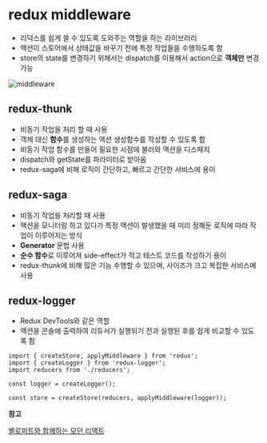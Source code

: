 # redux middleware
- 리덕스를 쉽게 쓸 수 있도록 도와주는 역할을 하는 라이브러리 
- 액션이 스토어에서 상태값을 바꾸기 전에 특정 작업들을 수행하도록 함
- store의 state를 변경하기 위해서는 dispatch를 이용해서 action으로 **객체만** 변경가능

![middleware](https://user-images.githubusercontent.com/50295043/149663794-d2c8181b-9488-4d9e-881e-8b34b7a83279.png)


## redux-thunk
- 비동기 작업을 처리 할 때 사용
- 객체 대신 **함수**를 생성하는 액션 생성함수를 작성할 수 있도록 함
- 비동기 작업 함수를 만들어 필요한 시점에 불러와 액션을 디스패치
- dispatch와 getState를 파라미터로 받아옴
- redux-saga에 비해 로직이 간단하고, 빠르고 간단한 서비스에 용이

## redux-saga
- 비동기 작업을 처리할 때 사용
- 액션을 모니터링 하고 있다가 특정 액션이 발생했을 때 미리 정해둔 로직에 따라 작업이 이루어지는 방식
- **Generator** 문법 사용
- **순수 함수**로 이루어져 side-effect가 적고 테스트 코드를 작성하기 용이
- redux-thunk에 비해 많은 기능 수행할 수 있으며, 사이즈가 크고 복잡한 서비스에 사용

## redux-logger
- Redux DevTools와 같은 역할
- 액션을 콘솔에 출력하여 리듀서가 실행되기 전과 실행된 후를 쉽게 비교할 수 있도록 함

```
import { createStore, applyMiddleware } from 'redux';
import { createLogger } from 'redux-logger';
import reducers from './reducers';

const logger = createLogger();

const store = createStore(reducers, applyMiddleware(logger));
```

**참고**

[벨로퍼트와 함께하는 모던 리액트](https://react.vlpt.us/redux-middleware/10-redux-saga.html)